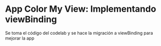 # App Color My View: Implementando viewBinding

Se toma el código del codelab y se hace la migración a viewBinding para mejorar la app